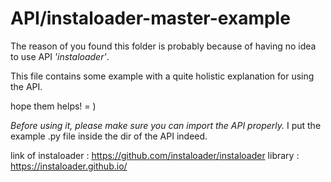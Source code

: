 # API/instaloader-master-example

The reason of you found this folder is probably because of having no idea to use API _'instaloader'_. 

This file contains some example with a quite holistic explanation for using the API.

hope them helps! = )

_Before using it, please make sure you can import the API properly._ 
I put the example .py file inside the dir of the API indeed. 
 
link of instaloader : https://github.com/instaloader/instaloader
library : https://instaloader.github.io/
